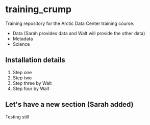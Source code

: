 # training_crump
Training repository for the Arctic Data Center training course. 

- Data (Sarah provides data and Walt will provide the other data)
- Metadata
- Science 

## Installation details
1. Step one
1. Step two 
1. Step three by Walt
1. Step four by Walt

## Let's have a new section (Sarah added)
Testing still 

